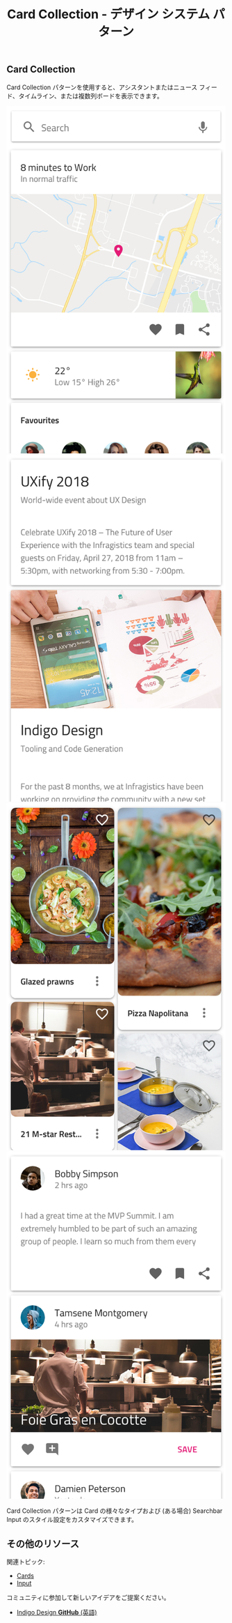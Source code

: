 ﻿---
title: Card Collection - デザイン システム パターン
_description: Card Collection パターン シンボルは Card の全般的な使用シナリオを提供します。
_keywords: デザイン システム, Sketch, Ignite UI for Angular, パターン, UI ライブラリ, ウィジェット
_language: ja
---

## Card Collection

Card Collection パターンを使用すると、アシスタントまたはニュース フィード、タイムライン、または複数列ボードを表示できます。

![](../images/cardcol_demo_assistant.png)
![](../images/cardcol_demo_news.png)
![](../images/cardcol_demo_pins.png)
![](../images/cardcol_demo_timeline.png)

Card Collection パターンは Card の様々なタイプおよび (ある場合) Searchbar Input のスタイル設定をカスタマイズできます。

## その他のリソース

関連トピック:

- [Cards](cards.md)
- [Input](input.md)
  <div class="divider--half"></div>

コミュニティに参加して新しいアイデアをご提案ください。

- [Indigo Design **GitHub** (英語)](https://github.com/IgniteUI/design-system-docfx)
